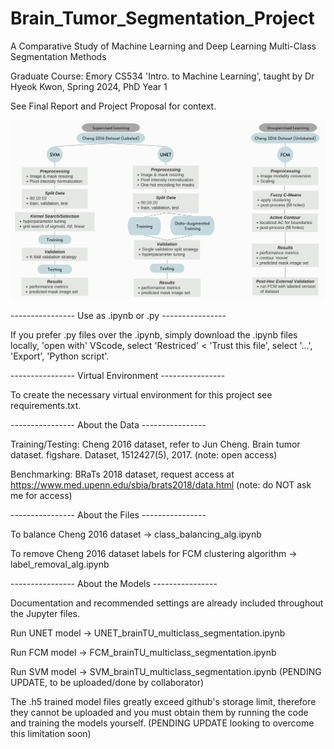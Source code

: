 # Brain_Tumor_Segmentation_Project
A Comparative Study of Machine Learning and Deep Learning Multi-Class Segmentation Methods

Graduate Course: Emory CS534 'Intro. to Machine Learning', taught by Dr Hyeok Kwon, Spring 2024, PhD Year 1

See Final Report and Project Proposal for context. 

![segmentation](segmentation.png)

----------------  Use as .ipynb or .py ----------------

If you prefer .py files over the .ipynb, simply download the .ipynb files locally, 'open with' VScode, select 'Restriced' < 'Trust this file', select '...', 'Export', 'Python script'. 

----------------  Virtual Environment ----------------

To create the necessary virtual environment for this project see requirements.txt.

----------------  About the Data ----------------

Training/Testing: Cheng 2016 dataset, refer to Jun Cheng. Brain tumor dataset. figshare. Dataset, 1512427(5), 2017. (note: open access)

Benchmarking: BRaTs 2018 dataset, request access at https://www.med.upenn.edu/sbia/brats2018/data.html (note: do NOT ask me for access)

----------------  About the Files ----------------

To balance Cheng 2016 dataset -> class_balancing_alg.ipynb

To remove Cheng 2016 dataset labels for FCM clustering algorithm -> label_removal_alg.ipynb

----------------  About the Models ----------------

Documentation and recommended settings are already included throughout the Jupyter files. 

Run UNET model -> UNET_brainTU_multiclass_segmentation.ipynb

Run FCM model -> FCM_brainTU_multiclass_segmentation.ipynb

Run SVM model -> SVM_brainTU_multiclass_segmentation.ipynb (PENDING UPDATE, to be uploaded/done by collaborator)

The .h5 trained model files greatly exceed github's storage limit, therefore they cannot be uploaded and you must obtain them by running the code and training the models yourself. (PENDING UPDATE looking to overcome this limitation soon)

